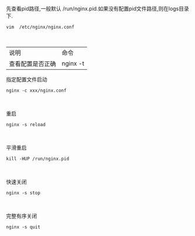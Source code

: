 先查看pid路径,一般默认 /run/nginx.pid.如果没有配置pid文件路径,则在logs目录下.
<pre><code>vim  /etc/nginx/nginx.conf</code></pre><br/>

<table>
    <tr>
        <td>说明</td>
        <td>命令</td>
    </tr>
    <tr>
        <td>查看配置是否正确</td>
        <td>nginx -t</td>
    </tr>
    
    
</table>


指定配置文件启动
<pre><code>nginx -c xxx/nginx.conf </code></pre><br/>

重启
<pre><code>nginx -s reload </code></pre><br/>

平滑重启
<pre><code>kill -HUP /run/nginx.pid</code></pre><br/>

快速关闭
<pre><code>nginx -s stop </code></pre><br/>

完整有序关闭
<pre><code>nginx -s quit </code></pre><br/>
